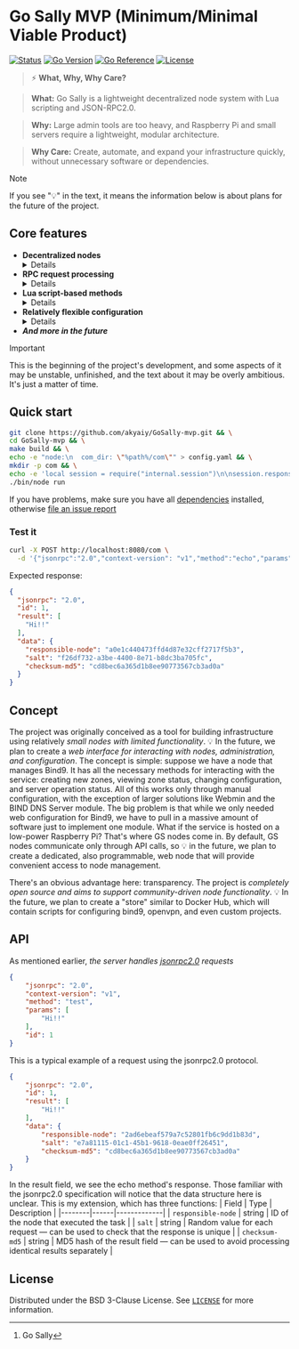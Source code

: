 # Go Sally MVP (Minimum/Minimal Viable Product)
[![Status](https://img.shields.io/badge/status-MVP-orange.svg)]()
[![Go Version](https://img.shields.io/badge/Go-1.24.6-informational)](https://go.dev/)
[![Go Reference](https://pkg.go.dev/badge/github.com/akyaiy/GoSally-mvp.svg)](https://pkg.go.dev/github.com/akyaiy/GoSally-mvp)
[![License](https://img.shields.io/badge/license-BSD--3--Clause-blue)](LICENSE)

> ⚡ **What, Why, Why Care?**

> **What:** Go Sally is a lightweight decentralized node system with Lua scripting and JSON-RPC2.0.

> **Why:** Large admin tools are too heavy, and Raspberry Pi and small servers require a lightweight, modular architecture.

> **Why Care:** Create, automate, and expand your infrastructure quickly, without unnecessary software or dependencies. 

> [!NOTE]
> If you see "💡" in the text, it means the information below is about plans for the future of the project.

## Core features
- **Decentralized nodes**<details>this means that *multiple GS[^1] nodes can be located on a single machine*, provided no attempt is made to disrupt, sabotage, or bypass the built-in protection mechanism against running a node under the same identifier as one already running in the system. Identification plays a role in node communication. 💡 In the future, we plan to create tools for conveniently building distributed systems using node identification.
**Why Care?** Multiple nodes on one machine allow testing, experimentation, and scaling small infrastructures without extra hardware or complex setup.</details>
- **RPC request processing**<details>the GS operates *using HTTP/https and the JSONRPC2.0 protocol.* Unlike gRPC, jsonrpc is extremely simple, allows for easy sending of requests from the browser, and does not require any additional code compilation. **Why Care?** Easy-to-use API means you can control nodes from anywhere, including lightweight web clients, without compiling extra code.</details>
- **Lua script-based methods**<details>*The gopher-lua library is used, providing full support for Lua 5.1.* scripts implement libraries for interacting with sessions (receiving parameters and sending responses), hashing, logging, and more. This allows you to quickly write business logic on the fly without touching the lower layers of abstraction, which also eliminates unnecessary compilation and the risk of breaking the codebase.
  Example of the "echo" method:
  ```lua
  local session = require("internal.session")
  -- import the internal library for interacting with sessions

  session.response.send(session.request.params.get())
  -- send everything passed in the parameters in response.
  ```
  **Why Care?** You can extend node behavior dynamically, write custom logic fast, and iterate without recompiling — perfect for experiments or automation.
  </details>
- **Relatively flexible configuration** <details>
you can configure the server port, address, name, node settings, and more. 💡 More settings are planned in the future. **Why Care?** Configure nodes for any environment, from Raspberry Pi to VPS, without touching the source code. obviously :)</details>
- ***And more in the future***

> [!IMPORTANT]
> This is the beginning of the project's development, and some aspects of it may be unstable, unfinished, and the text about it may be overly ambitious. It's just a matter of time.

## Quick start
```bash
git clone https://github.com/akyaiy/GoSally-mvp.git && \
cd GoSally-mvp && \
make build && \
echo -e "node:\n  com_dir: \"%path%/com\"" > config.yaml && \
mkdir -p com && \
echo -e 'local session = require("internal.session")\n\nsession.response.send(session.request.params.get())' > com/echo.lua && \
./bin/node run
```

If you have problems, make sure you have all [dependencies](https://github.com/akyaiy/GoSally-mvp/wiki/Getting-started#installing-dependencies) installed, otherwise [file an issue report](https://github.com/akyaiy/GoSally-mvp/issues)

### Test it
```bash
curl -X POST http://localhost:8080/com \
  -d '{"jsonrpc":"2.0","context-version": "v1","method":"echo","params":["Hi!!"],"id":1}'
```
Expected response:
```json
{
  "jsonrpc": "2.0",
  "id": 1,
  "result": [
    "Hi!!"
  ],
  "data": {
    "responsible-node": "a0e1c440473ffd4d87e32cff2717f5b3",
    "salt": "f26df732-a3be-4400-8e71-b8dc3ba705fc",
    "checksum-md5": "cd8bec6a365d1b8ee90773567cb3ad0a"
  }
}
```

## Concept
The project was originally conceived as a tool for building infrastructure using relatively *small nodes with limited functionality*. 💡 In the future, we plan to create a *web interface for interacting with nodes, administration, and configuration*. The concept is simple: suppose we have a node that manages Bind9. It has all the necessary methods for interacting with the service: creating new zones, viewing zone status, changing configuration, and server operation status. All of this works only through manual configuration, with the exception of larger solutions like Webmin and the BIND DNS Server module. The big problem is that while we only needed web configuration for Bind9, we have to pull in a massive amount of software just to implement one module. What if the service is hosted on a low-power Raspberry Pi? That's where GS nodes come in. By default, GS nodes communicate only through API calls, so 💡 in the future, we plan to create a dedicated, also programmable, web node that will provide convenient access to node management.

There's an obvious advantage here: transparency. The project is *completely open source and aims to support community-driven node functionality*. 💡 In the future, we plan to create a "store" similar to Docker Hub, which will contain scripts for configuring bind9, openvpn, and even custom projects.

## API
As mentioned earlier, *the server handles [jsonrpc2.0](https://www.jsonrpc.org/specification) requests*
```json
{
    "jsonrpc": "2.0",
    "context-version": "v1",
    "method": "test",
    "params": [
        "Hi!!"
    ],
    "id": 1
}
```
This is a typical example of a request using the jsonrpc2.0 protocol.
```json
{
    "jsonrpc": "2.0",
    "id": 1,
    "result": [
        "Hi!!"
    ],
    "data": {
        "responsible-node": "2ad6ebeaf579a7c52801fb6c9dd1b83d",
        "salt": "e7a81115-01c1-45b1-9618-0eae0ff26451",
        "checksum-md5": "cd8bec6a365d1b8ee90773567cb3ad0a"
    }
}
```
In the result field, we see the echo method's response. Those familiar with the jsonrpc2.0 specification will notice that the data structure here is unclear. This is my extension, which has three functions:
| Field | Type | Description |
|--------|------|-------------|
| `responsible-node` | string | ID of the node that executed the task |
| `salt` | string | Random value for each request — can be used to check that the response is unique |
| `checksum-md5` | string | MD5 hash of the result field — can be used to avoid processing identical results separately |

## License
Distributed under the BSD 3-Clause License. See [`LICENSE`](./LICENSE) for more information.

[^1]: Go Sally
